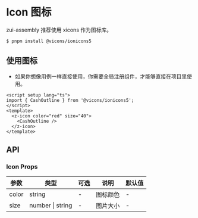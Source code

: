 # Icon 图标

zui-assembly 推荐使用 xicons 作为图标库。

```
$ pnpm install @vicons/ionicons5
```

## 使用图标

- 如果你想像用例一样直接使用，你需要全局注册组件，才能够直接在项目里使用。

<script setup lang="ts">
import { GitBranchOutline, TrashOutline, AirplaneOutline } from '@vicons/ionicons5'
</script>

<div class="demo-block demo-icon">
<div class="source">
<div class="demo-row">
<z-icon color="red" size="25">
  <GitBranchOutline/>
</z-icon>

<z-icon color="green" size="25">
  <TrashOutline/>
</z-icon>
<z-icon color="blue" size="25">
  <AirplaneOutline/>
</z-icon>
</div>
</div>

<div class="source">
<div class="demo-row">
<z-icon color="red" size="40">
  <GitBranchOutline/>
</z-icon>

<z-icon color="green" size="40">
  <TrashOutline/>
</z-icon>

<z-icon color="blue" size="40">
  <AirplaneOutline/>
</z-icon>
</div>
</div>
</div>

```vue
<script setup lang="ts">
import { CashOutline } from '@vicons/ionicons5';
</script>
<template>
  <z-icon color="red" size="40">
    <CashOutline />
  </z-icon>
</template>
```

## API

### Icon Props

| 参数  | 类型             | 可选 | 说明     | 默认值 |
| ----- | ---------------- | ---- | -------- | ------ |
| color | string           | -    | 图标颜色 | -      |
| size  | number \| string | -    | 图片大小 | -      |

<style>
/* .demo-block {
  border: 1px solid #ebebeb;
  border-radius: 3px;
  transition: .2s;
}
.demo-block .source {
  padding: 24px;
}

.demo-block .source .demo-row:not(:last-child) {
  margin-bottom: 20px;
}

.demo-block .source .demo-row .z-button+.z-button {
    margin-left: 10px;
} */
</style>
